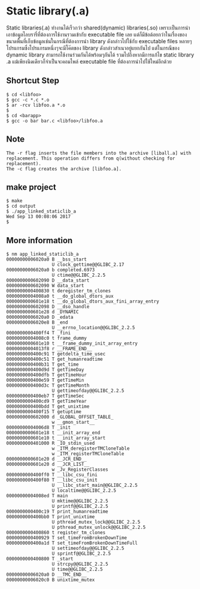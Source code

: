     
# Static library(.a)  
Static libraries(.a) ทำงานได้เร็วกว่า shared(dynamic) libraries(.so) เพราะเป็นการนำเอาข้อมูลไลบรารี่ที่ต้องการใช้งานรวมเข้ากับ executable file เลย 
แต่ก็มีข้อด้อยกว่าในเรื่องของขนาดพื้นที่เก็บข้อมูลเช่นในกรณีที่ต้องการนำ library ดังกล่าวไปใช้กับ executable files หลายๆโปรแกรมซึ่งโปรแกรมหนึ่งๆจะมีโค๊ตของ library ดังกล่าวสำเนาอยู่แยกกันไป 
แต่ในกรณีของ dynamic library สามารถใช้งานร่วมกันได้พร้อมๆกันได้
รวมไปถึงหากมีการแก้ไข static library .a แม้เพียงนิดเดียวก็จำเป็นจะคอมไพล์ executable file ที่ต้องการนำไปใช้ใหม่อีกด้วย   
  
## Shortcut Step  
```
$ cd <libfoo>
$ gcc -c *.c *.o 
$ ar -rcv libfoo.a *.o  
$  
$ cd <barapp>
$ gcc -o bar bar.c <libfoo>/libfoo.a
```
  
## Note
```
The -r flag inserts the file members into the archive [liball.a] with replacement. This operation differs from q(without checking for replacement).
The -c flag creates the archive [libfoo.a].
```
  
## make project  
```
$ make
$ cd output
$ ./app_linked_staticlib_a
Wed Sep 13 00:08:06 2017
$
```
  
## More information
```
$ nm app_linked_staticlib_a
00000000006020a0 B __bss_start
                 U clock_gettime@@GLIBC_2.17
00000000006020a0 b completed.6973
                 U ctime@@GLIBC_2.2.5
0000000000602090 D __data_start
0000000000602090 W data_start
0000000000400830 t deregister_tm_clones
00000000004008a0 t __do_global_dtors_aux
0000000000601e18 t __do_global_dtors_aux_fini_array_entry
0000000000602098 D __dso_handle
0000000000601e28 d _DYNAMIC
00000000006020a0 D _edata
00000000006020e8 B _end
                 U __errno_location@@GLIBC_2.2.5
0000000000400ff4 T _fini
00000000004008c0 t frame_dummy
0000000000601e10 t __frame_dummy_init_array_entry
00000000004013f8 r __FRAME_END__
0000000000400c91 T getdelta_time_usec
0000000000400c51 T get_humanreadtime
0000000000400b31 T get_time
0000000000400d9d T getTimeDay
0000000000400dfb T getTimeHour
0000000000400e59 T getTimeMin
0000000000400d3c T getTimeMonth
                 U gettimeofday@@GLIBC_2.2.5
0000000000400eb7 T getTimeSec
0000000000400cd9 T getTimeYear
0000000000400bdd T get_unixtime
0000000000400f15 T getuptime
0000000000602000 d _GLOBAL_OFFSET_TABLE_
                 w __gmon_start__
00000000004006d8 T _init
0000000000601e18 t __init_array_end
0000000000601e10 t __init_array_start
0000000000401000 R _IO_stdin_used
                 w _ITM_deregisterTMCloneTable
                 w _ITM_registerTMCloneTable
0000000000601e20 d __JCR_END__
0000000000601e20 d __JCR_LIST__
                 w _Jv_RegisterClasses
0000000000400ff0 T __libc_csu_fini
0000000000400f80 T __libc_csu_init
                 U __libc_start_main@@GLIBC_2.2.5
                 U localtime@@GLIBC_2.2.5
00000000004008ed T main
                 U mktime@@GLIBC_2.2.5
                 U printf@@GLIBC_2.2.5
0000000000400c19 T print_humanreadtime
0000000000400bb0 T print_unixtime
                 U pthread_mutex_lock@@GLIBC_2.2.5
                 U pthread_mutex_unlock@@GLIBC_2.2.5
0000000000400860 t register_tm_clones
0000000000400929 T set_timeFromBrokenDownTime
0000000000400a1d T set_timeFromBrokenDownTimeFull
                 U settimeofday@@GLIBC_2.2.5
                 U sprintf@@GLIBC_2.2.5
0000000000400800 T _start
                 U strcpy@@GLIBC_2.2.5
                 U time@@GLIBC_2.2.5
00000000006020a0 D __TMC_END__
00000000006020c0 B unixtime_mutex
```
  
  